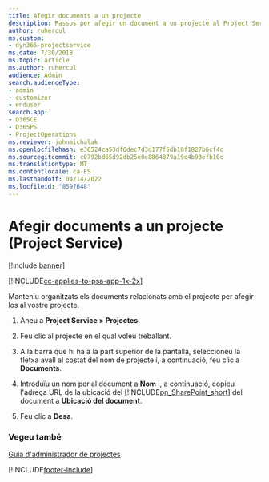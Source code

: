 ```yaml
---
title: Afegir documents a un projecte
description: Passos per afegir un document a un projecte al Project Service
author: ruhercul
ms.custom:
- dyn365-projectservice
ms.date: 7/30/2018
ms.topic: article
ms.author: ruhercul
audience: Admin
search.audienceType:
- admin
- customizer
- enduser
search.app:
- D365CE
- D365PS
- ProjectOperations
ms.reviewer: johnmichalak
ms.openlocfilehash: e36524ca53df6dec7d3d177f5db10f1827b6cf4c
ms.sourcegitcommit: c0792bd65d92db25e0e8864879a19c4b93efb10c
ms.translationtype: MT
ms.contentlocale: ca-ES
ms.lasthandoff: 04/14/2022
ms.locfileid: "8597648"
---
```

# <a name="add-documents-to-a-project-project-service"></a>Afegir documents a un projecte (Project Service)

[!include [banner](../includes/psa-now-project-operations.md)]

[!INCLUDE[cc-applies-to-psa-app-1x-2x](../includes/cc-applies-to-psa-app-1x-2x.md)]

Manteniu organitzats els documents relacionats amb el projecte per afegir-los al vostre projecte.  
  
1. Aneu a **Project Service > Projectes**.  
  
2. Feu clic al projecte en el qual voleu treballant.  
  
3. A la barra que hi ha a la part superior de la pantalla, seleccioneu la fletxa avall al costat del nom de projecte i, a continuació, feu clic a **Documents**.  
  
4. Introduïu un nom per al document a **Nom** i, a continuació, copieu l'adreça URL de la ubicació del [!INCLUDE[pn_SharePoint_short](../includes/pn-sharepoint-short.md)] del document a **Ubicació del document**.  
  
5. Feu clic a **Desa**.  
  
### <a name="see-also"></a>Vegeu també  
 [Guia d'administrador de projectes](../psa/project-manager-guide.md)


[!INCLUDE[footer-include](../includes/footer-banner.md)]
